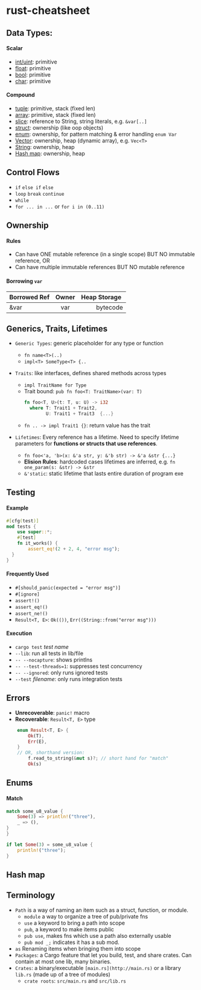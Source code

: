 # rust-cheatsheet

## Data Types:
#### Scalar
* [int/uint](): primitive
* [float](): primitive
* [bool](): primitive
* [char](): primitive

#### Compound
* [tuple](): primitive, stack (fixed len)
* [array](): primitive, stack (fixed len)
* [slice](): reference to String, string literals, e.g. `&var[..]`
* [struct](): ownership (like oop objects)
* [enum](): ownership, for pattern matching & error handling `enum Var`
* [Vector](): ownership, heap (dynamic array), e.g. `Vec<T>`
* [String](): ownership, heap
* [Hash map](): ownership, heap

## Control Flows
* `if` `else if` `else`
* `loop` `break` `continue`
* `while`
* `for ... in ...` or `for i in (0..11)`


## Ownership
#### Rules
* Can have ONE mutable reference (in a single scope) BUT NO immutable reference, OR
* Can have multiple immutable references BUT NO mutable reference

#### Borrowing `var`
| Borrowed Ref | Owner | Heap Storage  |
| --- |:---:| ---:|
| &var| var | bytecode|


## Generics, Traits, Lifetimes
* `Generic Types`: generic placeholder for any type or function
	* `fn name<T>(..)`
  * `impl<T> SomeType<T> {..`
* `Traits`: like interfaces, defines shared methods across types
	* `impl TraitName for Type`
	* Trait bound: `pub fn foo<T: TraitName>(var: T)`
	  ```rust
	  fn foo<T, U>(t: T, u: U) -> i32
	    where T: Trait1 + Trait2,
	          U: Trait1 + Trait3  {...}
	  ```
	* `fn .. -> impl Trait1 {}`: return value has the trait

* `Lifetimes`: Every reference has a lifetime. Need to specify lifetime parameters for **functions or structs that use references**.
  * `fn foo<'a, 'b>(x: &'a str, y: &'b str) -> &'a &str {...}`
  * **Elision Rules**: hardcoded cases lifetimes are inferred, e.g. `fn one_param(s: &str) -> &str`
  * `&'static`: static lifetime that lasts entire duration of program exe

## Testing

#### Example
```rust
#[cfg(test)]
mod tests {
	use super::*;
	#[test]
	fn it_works() {
		assert_eq!(2 + 2, 4, "error msg");
  }
}
```

#### Frequently Used
* `#[should_panic(expected = "error msg")]`
* `#[ignore]`
* `assert!()`
* `assert_eq!()`
* `assert_ne!()`
* `Result<T, E>`: `Ok(())`,  `Err((String::from("error msg")))`

#### Execution
* `cargo test` *test name*
* `--lib`: run all tests in lib/file
* `-- --nocapture`: shows printlns
* `-- --test-threads=1`: suppresses test concurrency
* `-- --ignored`: only runs ignored tests
* `--test` *filename*: only runs integration tests

## Errors
* **Unrecoverable**: `panic!` macro
* **Recoverable**: `Result<T, E>` type

```rust
    enum Result<T, E> {
        Ok(T),
        Err(E),
    }
    // OR, shorthand version: 
    	f.read_to_string(&mut s)?; // short hand for "match"
    	Ok(s)
```

## Enums
#### Match 
```rust
match some_u8_value {
    Some(3) => println!("three"),
    _ => (),
}
}
```
```rust
if let Some(3) = some_u8_value {
    println!("three");
}
```

## Hash map


## Terminology
- `Path` is a way of naming an item such as a struct, function, or module.
    - `module` a way to organize a tree of pub/private fns
    - `use` a keyword to bring a path into scope
    - `pub`, a keyword to make items public
    - `pub use`, makes fns which use a path also externally usable
    - `pub mod _;` indicates it has a sub mod.
- `as` Renaming items when bringing them into scope
- `Packages`: a Cargo feature that let you build, test, and share crates. Can contain at most one lib, many binaries.
- `Crates`: a binary/executable `[main.rs](http://main.rs)` or a library `lib.rs` (made up of a tree of modules)
    - `crate roots`: `src/main.rs` and `src/lib.rs`
